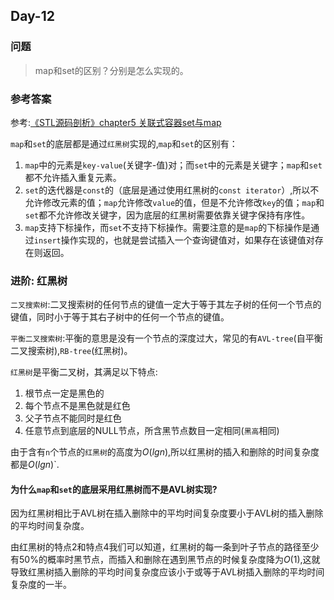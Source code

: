 ## Day-12

### 问题

> map和set的区别？分别是怎么实现的。

### 参考答案

参考:[《STL源码剖析》chapter5 关联式容器set与map](https://blog.csdn.net/qq_39621037/article/details/113828828)

`map`和`set`的底层都是通过`红黑树`实现的,`map`和`set`的区别有：

1. `map`中的元素是`key-value`(关键字-值)对；而`set`中的元素是关键字；`map`和`set`都不允许插入重复元素。
2. `set`的迭代器是`const`的（底层是通过使用红黑树的`const iterator`）,所以不允许修改元素的值；`map`允许修改`value`的值，但是不允许修改`key`的值；`map`和`set`都不允许修改关键字，因为底层的红黑树需要依靠关键字保持有序性。
3. `map`支持下标操作，而`set`不支持下标操作。需要注意的是`map`的下标操作是通过`insert`操作实现的，也就是尝试插入一个查询键值对，如果存在该键值对存在则返回。


### 进阶: 红黑树

`二叉搜索树`:二叉搜索树的任何节点的键值一定大于等于其左子树的任何一个节点的键值，同时小于等于其右子树中的任何一个节点的键值。

`平衡二叉搜索树`:平衡的意思是没有一个节点的深度过大，常见的有`AVL-tree`(自平衡二叉搜索树),`RB-tree`(红黑树)。

`红黑树`是平衡二叉树，其满足以下特点:

1. 根节点一定是黑色的
2. 每个节点不是黑色就是红色
3. 父子节点不能同时是红色
4. 任意节点到底层的NULL节点，所含黑节点数目一定相同(`黑高`相同)

由于含有`n`个节点的`红黑树`的高度为$O(lgn)$,所以红黑树的插入和删除的时间复杂度都是$O(lgn)$`.

#### 为什么`map`和`set`的底层采用红黑树而不是AVL树实现?

因为红黑树相比于AVL树在插入删除中的平均时间复杂度要小于AVL树的插入删除的平均时间复杂度。

由红黑树的特点2和特点4我们可以知道，红黑树的每一条到叶子节点的路径至少有50%的概率时黑节点，而插入和删除在遇到黑节点的时候复杂度降为$O(1)$,这就导致红黑树插入删除的平均时间复杂度应该小于或等于AVL树插入删除的平均时间复杂度的一半。

